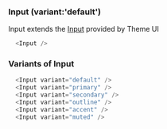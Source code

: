 ### Input (variant:'default')

Input extends the [Input](https://theme-ui.com/components/input) provided by Theme UI

```js
  <Input />
```

### Variants of Input

```js
  <Input variant="default" />
  <Input variant="primary" />
  <Input variant="secondary" />
  <Input variant="outline" />
  <Input variant="accent" />
  <Input variant="muted" />
```
